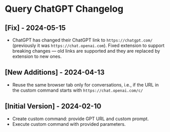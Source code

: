 # Query ChatGPT Changelog

## [Fix] - 2024-05-15

- ChatGPT has changed their ChatGPT link to `https://chatgpt.com/` (previously it was `https://chat.openai.com`). Fixed extension to support breaking changes — old links are supported and they are replaced by extension to new ones.

## [New Additions] - 2024-04-13

- Reuse the same browser tab only for conversations, i.e., if the URL in the custom command starts
  with `https://chat.openai.com/c/`

## [Initial Version] - 2024-02-10

- Create custom command: provide GPT URL and custom prompt.
- Execute custom command with provided parameters.
